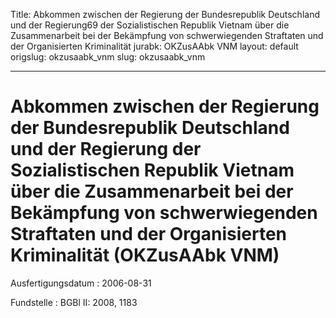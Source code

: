 Title: Abkommen zwischen der Regierung der Bundesrepublik Deutschland und der Regierung69
  der Sozialistischen Republik Vietnam über die Zusammenarbeit bei der Bekämpfung
  von schwerwiegenden Straftaten und der Organisierten Kriminalität
jurabk: OKZusAAbk VNM
layout: default
origslug: okzusaabk_vnm
slug: okzusaabk_vnm

---

# Abkommen zwischen der Regierung der Bundesrepublik Deutschland und der Regierung der Sozialistischen Republik Vietnam über die Zusammenarbeit bei der Bekämpfung von schwerwiegenden Straftaten und der Organisierten Kriminalität (OKZusAAbk VNM)

Ausfertigungsdatum
:   2006-08-31

Fundstelle
:   BGBl II: 2008, 1183

